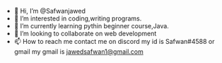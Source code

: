 - 👋 Hi, I’m @Safwanjawed
- 👀 I’m interested in coding,writing programs.
- 🌱 I’m currently learning pythin beginner course,Java.
- 💞️ I’m looking to collaborate on web development
- 📫 How to reach me contact me on discord my id is Safwan#4588 or gmail my gmail is jawedsafwan1@gmail.com

<!---
Safwanjawed/Safwanjawed is a ✨ special ✨ repository because its `README.md` (this file) appears on your GitHub profile.
You can click the Preview link to take a look at your changes.
--->
